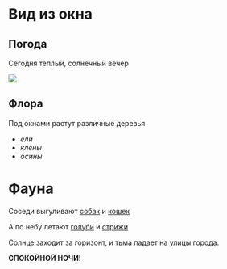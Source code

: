 # Вид из окна
## Погода

Сегодня теплый, солнечный вечер

![](img.jpg)

## Флора
Под окнами растут различные деревья

* *ели*
* *клены*
* *осины*

# Фауна

Соседи выгуливают  [собак](https://ru.wikipedia.org/wiki/%D0%A1%D0%BE%D0%B1%D0%B0%D0%BA%D0%B0) и [кошек](https://ru.wikipedia.org/wiki/%D0%9A%D0%BE%D1%88%D0%BA%D0%B0)

А по небу летают [голуби](https://ru.wikipedia.org/wiki/%D0%93%D0%BE%D0%BB%D1%83%D0%B1%D0%B8) и [стрижи](https://ru.wikipedia.org/wiki/%D0%A1%D1%82%D1%80%D0%B8%D0%B6%D0%B8_(%D0%BF%D0%BE%D0%B4%D0%BE%D1%82%D1%80%D1%8F%D0%B4))

Солнце заходит за горизонт, и тьма падает на улицы города.

**СПОКОЙНОЙ НОЧИ!**